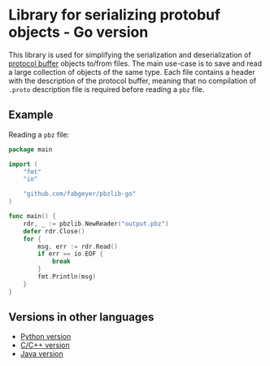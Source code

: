 # Library for serializing protobuf objects - Go version

This library is used for simplifying the serialization and deserialization of [protocol buffer](https://developers.google.com/protocol-buffers/) objects to/from files.
The main use-case is to save and read a large collection of objects of the same type.
Each file contains a header with the description of the protocol buffer, meaning that no compilation of `.proto` description file is required before reading a `pbz` file.


## Example

Reading a `pbz` file:

```go
package main

import (
	"fmt"
	"io"

	"github.com/fabgeyer/pbzlib-go"
)

func main() {
	rdr, _ := pbzlib.NewReader("output.pbz")
	defer rdr.Close()
	for {
		msg, err := rdr.Read()
		if err == io.EOF {
			break
		}
		fmt.Println(msg)
	}
}
```


## Versions in other languages

- [Python version](https://github.com/fabgeyer/pbzlib-py)
- [C/C++ version](https://github.com/fabgeyer/pbzlib-c-cpp)
- [Java version](https://github.com/fabgeyer/pbzlib-java)
